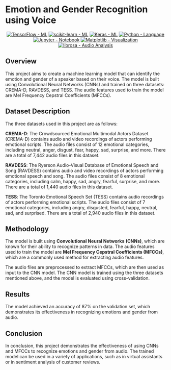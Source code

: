 
# Emotion and Gender Recognition using Voice

<p align="center">
<a href="https://"><img src="https://img.shields.io/static/v1?label=TensorFlow&message=ML&color=2ea44f&logo=TensorFlow" alt="TensorFlow - ML"></a>
<a href="https://"><img src="https://img.shields.io/static/v1?label=scikit-learn&message=ML&color=2ea44f&logo=scikit-learn" alt="scikit-learn - ML"></a>
<a href="https://"><img src="https://img.shields.io/static/v1?label=Keras&message=ML&color=2ea44f&logo=Keras" alt="Keras - ML"></a>
<a href="https://"><img src="https://img.shields.io/static/v1?label=Python&message=Language&color=2ea44f&logo=Python" alt="Python - Language"></a>
<a href="https://"><img src="https://img.shields.io/static/v1?label=Jupyter&message=Notebook&color=2ea44f&logo=Jupyter" alt="Jupyter - Notebook"></a>
<a href="https://"><img src="https://img.shields.io/static/v1?label=Matplotlib&message=Visualization&color=2ea44f&logo=Matplotlib" alt="Matplotlib - Visualization"></a>
<a href="https://"><img src="https://img.shields.io/static/v1?label=librosa&message=Audio+Analysis&color=2ea44f&logo=librosa&logoColor=blue" alt="librosa - Audio Analysis"></a>    
</p>     
      

## Overview

This project aims to create a machine learning model that can identify the emotion and gender of a speaker based on their voice. The model is built using Convolutional Neural Networks (CNNs) and trained on three datasets: CREMA-D, RAVDESS, and TESS. The audio features used to train the model are Mel Frequency Cepstral Coefficients (MFCCs).

## Dataset Description

The three datasets used in this project are as follows:

**CREMA-D**: The Crowdsourced Emotional Multimodal Actors Dataset (CREMA-D) contains audio and video recordings of actors performing emotional scripts. The audio files consist of 12 emotional categories, including neutral, anger, disgust, fear, happy, sad, surprise, and more. There are a total of 7,442 audio files in this dataset.

**RAVDESS**: The Ryerson Audio-Visual Database of Emotional Speech and Song (RAVDESS) contains audio and video recordings of actors performing emotional speech and song. The audio files consist of 8 emotional categories, including calm, happy, sad, angry, fearful, surprise, and more. There are a total of 1,440 audio files in this dataset.

**TESS**: The Toronto Emotional Speech Set (TESS) contains audio recordings of actors performing emotional scripts. The audio files consist of 7 emotional categories, including angry, disgusted, fearful, happy, neutral, sad, and surprised. There are a total of 2,940 audio files in this dataset.

## Methodology

The model is built using **Convolutional Neural Networks** **(CNNs)**, which are known for their ability to recognize patterns in data. The audio features used to train the model are **Mel Frequency Cepstral Coefficients (MFCCs)**, which are a commonly used method for extracting audio features.

The audio files are preprocessed to extract MFCCs, which are then used as input to the CNN model. The CNN model is trained using the three datasets mentioned above, and the model is evaluated using cross-validation.

## Results

The model achieved an accuracy of 87% on the validation set, which demonstrates its effectiveness in recognizing emotions and gender from audio.

## Conclusion

In conclusion, this project demonstrates the effectiveness of using CNNs and MFCCs to recognize emotions and gender from audio. The trained model can be used in a variety of applications, such as in virtual assistants or in sentiment analysis of customer reviews.


